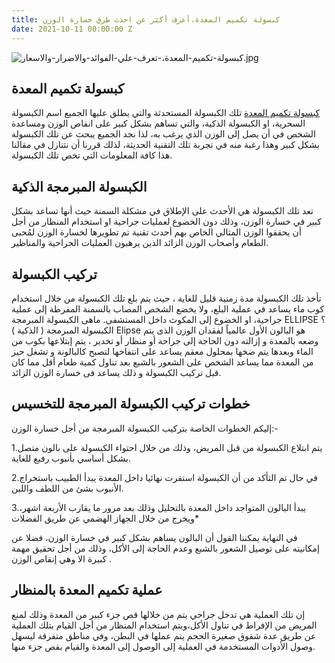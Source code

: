 ```yaml
---
title: كبسولة تكميم المعدة،أعرف أكثر عن احدث طرق خسارة الوزن
date: 2021-10-11 00:00:00 Z
---
```


![كبسولة-تكميم-المعدة،-تعرف-علي-الفوائد-والاضرار-والاسعار.jpg](/uploads/%D9%83%D8%A8%D8%B3%D9%88%D9%84%D8%A9-%D8%AA%D9%83%D9%85%D9%8A%D9%85-%D8%A7%D9%84%D9%85%D8%B9%D8%AF%D8%A9%D8%8C-%D8%AA%D8%B9%D8%B1%D9%81-%D8%B9%D9%84%D9%8A-%D8%A7%D9%84%D9%81%D9%88%D8%A7%D8%A6%D8%AF-%D9%88%D8%A7%D9%84%D8%A7%D8%B6%D8%B1%D8%A7%D8%B1-%D9%88%D8%A7%D9%84%D8%A7%D8%B3%D8%B9%D8%A7%D8%B1.jpg)

## كبسولة تكميم المعدة      
[كبسولة تكميم المعدة](https://drahmedibrahim.com/%D9%83%D8%A8%D8%B3%D9%88%D9%84%D8%A9-%D8%AA%D9%83%D9%85%D9%8A%D9%85-%D8%A7%D9%84%D9%85%D8%B9%D8%AF%D8%A9/) تلك الكبسولة المستحدثة والتي يطلق عليها الجميع اسم الكبسولة السحرية، او الكبسولة الذكية، والتي تساهم بشكل كبير على انقاص الوزن ومساعدة الشخص في أن يصل إلى الوزن الذي يرغب به، لذا نجد الجميع يبحث عن تلك الكبسولة بشكل كبير وهذا رغبة منه في تجربة تلك التقنية الحديثة، لذلك قررنا أن نتنازل في مقالنا هذا كافة المعلومات التي تخص تلك الكبسولة.

## الكبسولة المبرمجة الذكية
تعد تلك الكبسولة هي الأحدث على الإطلاق في مشكلة السمنة حيث أنها تساعد بشكل كبير في خسارة الوزن، وذلك دون الخضوع لعمليات جراحية او استخدام المنظار من أجل أن يحققوا الوزن المثالي الخاص بهم
أحدث تقنية تم تطويرها لخسارة الوزن لمُحبى الطعام وأصحاب الوزن الزائد الذين يرهبون العمليات الجراحية والمناظير.

## تركيب الكبسولة
تأخذ تلك الكبسولة مدة زمنية قليل للغاية ، حيث يتم بلع تلك الكبسولة من خلال استخدام كوب ماء يساعد في عملية البلع، ولا يخضع الشخص المصاب بالسمنة المفرطة إلى عملية جراحية، او الخضوع إلى المكوث داخل المستشفى.
 ماهى الكبسولة المبرمجة ELLIPSE ؟
الكبسولة المبرمجة ( الذكية ) Elipse هو البالون الأول عالمياً لفقدان الوزن الذى يتم وضعه بالمعدة و إزالته دون الحاجة إلى جراحة أو منظار أو تخدير ، يتم إبتلاعها بكوب من الماء وبعدها يتم ضخها بمحلول معقم يساعد على انتفاخها لتصبح كالبالونة و تشغل حيز من المعدة مما يساعد الشخص على الشعور بالشبع بعد تناول كمية طعام أقل مما كان قبل تركيب الكبسولة و ذلك يساعد فى خسارة الوزن الزائد.


 ## خطوات تركيب  الكبسولة المبرمجة للتخسيس

إليكم الخطوات الخاصة بتركيب الكبسولة المبرمجة من أجل خسارة الوزن:-

1.يتم ابتلاع الكبسولة من قبل المريض، وذلك من خلال احتواء الكبسولة على بالون متصل بشكل أساسي بأنبوب رفيع للغاية.

2.في حال تم التأكد من أن الكبسولة استقرت نهائيا داخل المعدة يبدأ الطبيب باستخراج الأنبوب بشئ من اللطف واللين.

3.يبدأ البالون المتواجد داخل المعدة بالتحليل وذلك بعد مرور ما يقارب الأربعة اشهر، ويخرج من خلال الجهاز الهضمي عن طريق الفضلات* 

في النهاية يمكننا القول أن البالون يساهم بشكل كبير في خسارة الوزن، فضلا عن إمكانيته على توصيل الشعور بالشبع وعدم الحاجة إلى 
الأكل، وذلك من أجل تحقيق مهمة كبيرة الا وهي إنقاص الوزن .

## عملية تكميم المعدة بالمنظار

إن تلك العملية هي تدخل جراحي يتم من خلالها قص جزء كبير من المعدة وذلك لمنع المريض من الإفراط في تناول الأكل،ويتم استخدام المنظار من أجل القيام بتلك العملية عن طريق عدة شقوق صغيرة الحجم يتم عملها في البطن، وفي مناطق متفرقة ليسهل وصول الأدوات المستخدمة في العملية إلى الوصول إلى المعدة والقيام بقص جزء منها.
